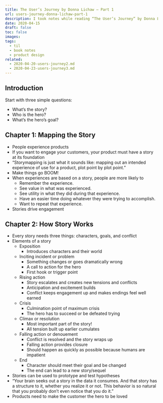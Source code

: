 ```yaml
---
title: The User’s Journey by Donna Lichaw – Part 1
url: users-journey-donna-lichaw-part-1
description: I took notes while reading “The User’s Journey” by Donna Lichaw.
date: 2020-04-15
draft: false
toc: false
images:
tags:
  - til
  - book notes
  - product design
related:
  - 2020-04-20-users-journey2.md
  - 2020-04-23-users-journey3.md
---
```


## Introduction
Start with three simple questions:

- What’s the story?
- Who is the hero?
- What’s the hero’s goal?

## Chapter 1: Mapping the Story
- People experience products
- If you want to engage your customers, your product must have a story at its foundation
- “Storymapping is just what it sounds like: mapping out an intended experience of use for a product, plot point by plot point.”
- Make things go BOOM!
- When experiences are based on a story, people are more likely to
    - Remember the experience.
    - See value in what was experienced.
    - See utility in what they did during that experience.
    - Have an easier time doing whatever they were trying to accomplish.
    - Want to repeat that experience.
- Stories drive engagement

## Chapter 2: How Story Works

- Every story needs three things: characters, goals, and conflict
- Elements of a story
    - Exposition
        - Introduces characters and their world
    - Inciting incident or problem
        - Something changes or goes dramatically wrong
        - A call to action for the hero
        - First hook or trigger point
    - Rising action
        - Story escalates and creates new tensions and conflicts
        - Anticipation and excitement builds
        - Conflict keeps engagement up and makes endings feel well earned
    - Crisis
        - Culmination point of maximum crisis
        - The hero has to succeed or be defeated trying
    - Climax or resolution
        - Most important part of the story!
        - All tension built up earlier cumulates
    - Falling action or denouement
        - Conflict is resolved and the story wraps up
        - Falling action provides closure
        - Should happen as quickly as possible because humans are impatient
    - End
        - Character should meet their goal and be changed
        - The end can lead to a new story/sequel
- Stories can be used to prototype and test hypotheses
- “Your brain seeks out a story in the data it consumes. And that story has a structure to it, whether you realize it or not. This behavior is so natural that you probably don’t even notice that you do it.”
- Products need to make the customer the hero to be loved